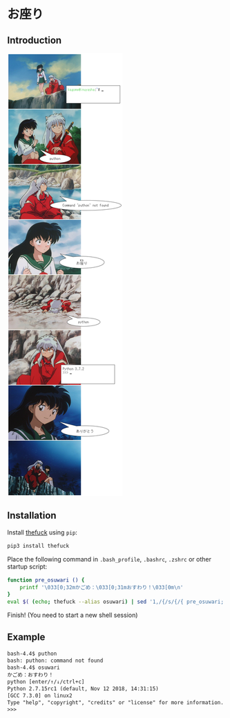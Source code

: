 # お座り

## Introduction

![osuwari](osuwari.jpg)

## Installation

Install [thefuck](https://github.com/nvbn/thefuck) using `pip`:
```bash
pip3 install thefuck
```

Place the following command in `.bash_profile`, `.bashrc`, `.zshrc` or other startup script:
```bash
function pre_osuwari () {
	printf '\033[0;32mかごめ：\033[0;31mおすわり！\033[0m\n'
}
eval $( (echo; thefuck --alias osuwari) | sed '1,/{/s/{/{ pre_osuwari; /' )
```

Finish! (You need to start a new shell session)

## Example

```
bash-4.4$ puthon
bash: puthon: command not found
bash-4.4$ osuwari
かごめ：おすわり！
python [enter/↑/↓/ctrl+c]
Python 2.7.15rc1 (default, Nov 12 2018, 14:31:15) 
[GCC 7.3.0] on linux2
Type "help", "copyright", "credits" or "license" for more information.
>>> 
```